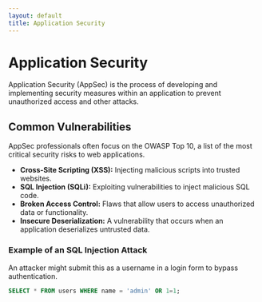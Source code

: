 ```yaml
---
layout: default
title: Application Security
---
```

# Application Security

Application Security (AppSec) is the process of developing and implementing security measures within an application to prevent unauthorized access and other attacks.

## Common Vulnerabilities

AppSec professionals often focus on the OWASP Top 10, a list of the most critical security risks to web applications.

- **Cross-Site Scripting (XSS):** Injecting malicious scripts into trusted websites.
- **SQL Injection (SQLi):** Exploiting vulnerabilities to inject malicious SQL code.
- **Broken Access Control:** Flaws that allow users to access unauthorized data or functionality.
- **Insecure Deserialization:** A vulnerability that occurs when an application deserializes untrusted data.

### Example of an SQL Injection Attack

An attacker might submit this as a username in a login form to bypass authentication.

```sql
SELECT * FROM users WHERE name = 'admin' OR 1=1;